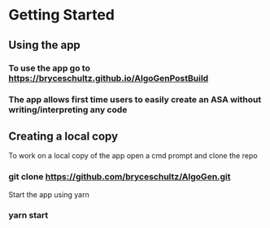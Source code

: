 # Getting Started

## Using the app

### To use the app go to https://bryceschultz.github.io/AlgoGenPostBuild
### The app allows first time users to easily create an ASA without writing/interpreting any code

## Creating a local copy

To work on a local copy of the app open a cmd prompt and clone the repo

### git clone https://github.com/bryceschultz/AlgoGen.git

Start the app using yarn

### yarn start
